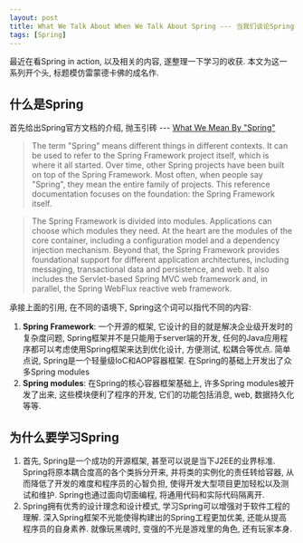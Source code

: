 ```yaml
---
layout: post
title: What We Talk About When We Talk About Spring --- 当我们谈论Spring时我们在谈论什么
tags: [Spring]
---
```


最近在看Spring in action, 以及相关的内容, 遂整理一下学习的收获. 本文为这一系列开个头, 标题模仿雷蒙德卡佛的成名作.

## 什么是Spring

首先给出Spring官方文档的介绍, 抛玉引砖 --- [What We Mean By "Spring"](https://docs.spring.io/spring-framework/docs/current/reference/html/overview.html)

> The term "Spring" means different things in different contexts. It can be used to refer to the Spring Framework project itself, which is where it all started. Over time, other Spring projects have been built on top of the Spring Framework. Most often, when people say "Spring", they mean the entire family of projects. This reference documentation focuses on the foundation: the Spring Framework itself.

> The Spring Framework is divided into modules. Applications can choose which modules they need. At the heart are the modules of the core container, including a configuration model and a dependency injection mechanism. Beyond that, the Spring Framework provides foundational support for different application architectures, including messaging, transactional data and persistence, and web. It also includes the Servlet-based Spring MVC web framework and, in parallel, the Spring WebFlux reactive web framework.

承接上面的引用, 在不同的语境下, Spring这个词可以指代不同的内容:

1. **Spring Framework**: 一个开源的框架, 它设计的目的就是解决企业级开发时的复杂度问题, Spring框架并不是只能用于server端的开发, 任何的Java应用程序都可以考虑使用Spring框架来达到优化设计, 方便测试, 松耦合等优点. 简单点说, Spring是一个轻量级IoC和AOP容器框架. 在Spring的基础上开发出了众多Spring modules
2. **Spring modules**: 在Spring的核心容器框架基础上, 许多Spring modules被开发了出来, 这些模块便利了程序的开发, 它们的功能包括消息, web, 数据持久化等等.

## 为什么要学习Spring

1. 首先, Spring是一个成功的开源框架, 甚至可以说是当下J2EE的业界标准. Spring将原本耦合度高的各个类拆分开来, 并将类的实例化的责任转给容器, 从而降低了开发的难度和程序员的心智负担, 使得开发大型项目更加轻松以及测试和维护. Spring也通过面向切面编程, 将通用代码和实际代码隔离开.
2. Spring拥有优秀的设计理念和设计模式, 学习Spring可以增强对于软件工程的理解. 深入Spring框架不光能使得构建出的Spring工程更加优美, 还能从提高程序员的自身素养. 就像玩黑魂时, 变强的不光是游戏里的角色, 还有玩家本身.
